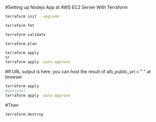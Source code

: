 #Setting up Nodejs App at AWS EC2 Server With Terraform

```bash
terraform init --upgrade
```

```bash
terraform fmt
```

```bash
terraform validate
```

```bash
terraform plan
```

```bash
terraform apply
or
terraform apply -auto-approve
```

#If URL output is here, you can host the result of alb_public_url = " " at browser

```bash
terraform apply
#optional
terraform apply -auto-approve
```

#Then
```bash
terraform destroy
```